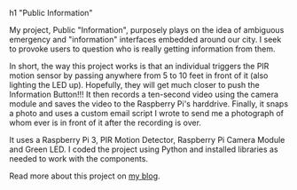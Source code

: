 h1 "Public Information"

My project, Public "Information", purposely plays on the idea of ambiguous emergency and "information" interfaces embedded around our city. I seek to provoke users to question who is really getting information from them.

In short, the way this project works is that an individual triggers the PIR motion sensor by passing anywhere from 5 to 10 feet in front of it (also lighting the LED up). Hopefully, they will get much closer to push the Information Button!!! It then records a ten-second video using the camera module and saves the video to the Raspberry Pi's harddrive. Finally, it snaps a photo and uses a custom email script I wrote to send me a photograph of whom ever is in front of it after the recording is over.

It uses a Raspberry Pi 3, PIR Motion Detector, Raspberry Pi Camera Module and Green LED. I coded the project using Python and installed libraries as needed to work with the components.

Read more about this project on [my blog](https://danamartensmfadt.wordpress.com/2016/09/28/iot-project-a-public-information-box/). 
